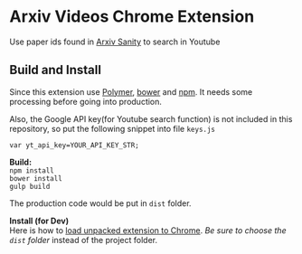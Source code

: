 Arxiv Videos Chrome Extension
==============================

Use paper ids found in [Arxiv Sanity](http://www.arxiv-sanity.com/) to search in Youtube

Build and Install
------------------
Since this extension use [Polymer](https://www.polymer-project.org), [bower](https://bower.io/) and [npm](https://www.npmjs.com/). 
It needs some processing before going into production. 

Also, the Google API key(for Youtube search function) is not included in this repository, so put the following snippet into file `keys.js`

```
var yt_api_key=YOUR_API_KEY_STR;
```

**Build:**<br/>
`npm install`<br/>
`bower install`<br/>
`gulp build`

The production code would be put in `dist` folder.

**Install (for Dev)**<br/>
Here is how to [load unpacked extension to Chrome](https://developer.chrome.com/extensions/getstarted#unpacked). 
*Be sure to choose the `dist` folder* instead of the project folder.